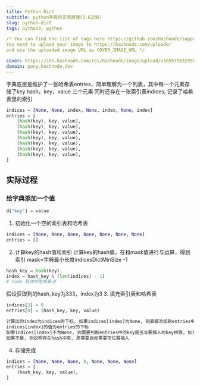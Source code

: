 ```yaml
---
title: Python Dict
subtitle: python字典的实现原理(3.6之后)
slug: python-dict
tags: python3, python 

/* You can find the list of tags here https://github.com/Hashnode/support/blob/main/misc/tags.json
You need to upload your image to https://hashnode.com/uploader 
and use the uploaded image URL as COVER_IMAGE_URL */ 

cover: https://cdn.hashnode.com/res/hashnode/image/upload/v1655798329568/6fkXInJc_.jpg?auto=compress
domain: pony.hashnode.dev
---
```


字典底层是维护了一张哈希表entries，简单理解为一个列表，其中每一个元素存储了key hash，key，value 三个元素
同时还存在一张索引表indices, 记录了哈希表里的索引

```python
indices = [None, None, index, None, index, None, index]
entries = [
    (hash(key), key, value),
    (hash(key), key, value),
    (hash(key), key, value),
    (hash(key), key, value),
    (hash(key), key, value),
    (hash(key), key, value),
    (hash(key), key, value),
]

```

## 实际过程
### 给字典添加一个值
```python
d["key"] = value
```
1. 初始化一个空的索引表和哈希表
```python
indices = [None, None, None, None, None, None, None]
entries = []
```
2. 计算key的hash值和索引
计算key的hash值，在和mask值进行与运算，得到索引
mask=字典最小长度indicesDictMinSize -1
```python
hash_key = hash(key)
index = hash_key & (len(indices) - 1)
# todo 具体的哈希算法

```
假设获取到的hash_key为333，index为3
3. 填充索引表和哈希表
```python
indices[3] = 0
entries[0] = (hash_key, key, value)

计算出的index为indices的下标, 如果indices[index]为None, 则直接添加到entries中, 
indices[index]的值为entries的下标
如果indices[index]不为None, 则需要判断entries中的key是否与要插入的key相等, 如果是同一个key, 则更新value,
如果不是, 则说明存在hash冲突, 那需要自动需要空位置插入
```
4. 存储完成
```python
indices = [None, None, None, 0, None, None, None]
entries = [
    (hash_key, key, value),
]
```
